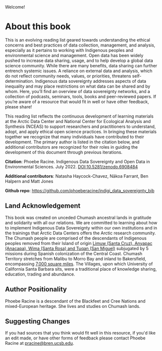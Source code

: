 Welcome! 

# About this book
This is an evolving reading list geared towards understanding the ethical concerns and best practices of data collection, management, and analysis, especially as it pertains to working with Indigenous peoples and environmental science and management. Open data has been widely pushed to increase data sharing, usage, and to help develop a global data science community. While there are many benefits, data sharing can further entrench systemic issues. A reliance on external data and analysis, which do not reflect community needs, values, or priorities, threatens self-determination. Indigenous data sovereignty addresses aspects of data inequality and may place restrictions on what data can be shared and by whom. Here, you’ll find an overview of data sovereignty networks, and a collection of podcasts, seminars, tools, books and peer-reviewed papers. If you’re aware of a resource that would fit in well or have other feedback, please share!

This reading list reflects the continuous development of learning materials at the Arctic Data Center and National Center for Ecological Analysis and Synthesis (NCEAS) to support researchers and practitioners to understand, adopt, and apply ethical open science practices. In bringing these materials together we recognize that many individuals have contributed to their development. The primary author is listed in the citation below, and additional contributors are recognized for their roles in guiding the development of this document through previous iterations.

**Citation**: Phoebe Racine. Indigenous Data Sovereignty and Open Data in Environmental Sciences. July 2022. [DOI:10.5281/zenodo.6908484](https://doi.org/10.5281/zenodo.6908484)

**Additional contributors**: Natasha Haycock-Chavez, Nākoa Farrant, Ben Halpern and Matt Jones

**Github repo**: https://github.com/phoeberacine/indigi_data_sovereignty_bib

## Land Acknowledgement 
This book was created on unceded Chumash ancestral lands in gratitude and solidarity with all our relations. We are committed to learning about how to implement Indigenous Data Sovereignty within our own institutions and in the trainings that Arctic Data Centers offers the Arctic research community.
The Chumash people are comprised of the descendants of Indigenous peoples removed from their Island of origin [Limuw (Santa Cruz), Anyapac (Anacapa), Wima (Santa Rosa) and Tuqan (San Miguel)](https://external.as.ucsb.edu/land-acknowledgment/) subjugated by 5 missions during Spanish colonization of the Central Coast. Chumash Territory stretches from Malibu to Morro Bay and inland to Bakersfield, encompassing [7,000 square miles](https://www.santaynezchumash.org/chumash-history). The Villages, upon which University of California Santa Barbara sits, were a traditional place of knowledge sharing, education, trading and abundance.

## Author Positionality
Phoebe Racine is a descendant of the Blackfeet and Cree Nations and mixed-European heritage. She lives and studies on Chumash lands.

## Suggesting Changes
If you had sources that you think would fit well in this resource, if you'd like an edit made, or have other forms of feedback please contact Phoebe Racine at pracine@bren.ucsb.edu.
